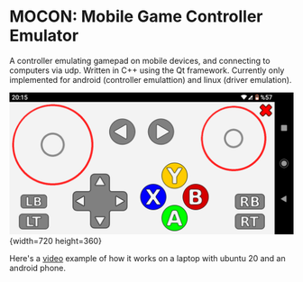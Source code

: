 # MOCON: Mobile Game Controller Emulator
A controller emulating gamepad on mobile devices, and connecting to computers via udp. Written in C++ using the Qt framework. Currently only implemented for android (controller emulattion) and linux (driver emulation).

![screenshot](doc/screenshot.png){width=720 height=360}


Here's a [video](https://youtu.be/DFS32ejTlV0) example of how it works on a laptop with ubuntu 20 and an android phone. 


